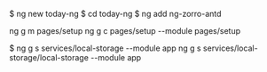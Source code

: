 $ ng new today-ng
$ cd today-ng
$ ng add ng-zorro-antd

ng g m pages/setup
ng g c pages/setup --module pages/setup


$ ng g s services/local-storage --module app
ng g s services/local-storage/local-storage --module app

